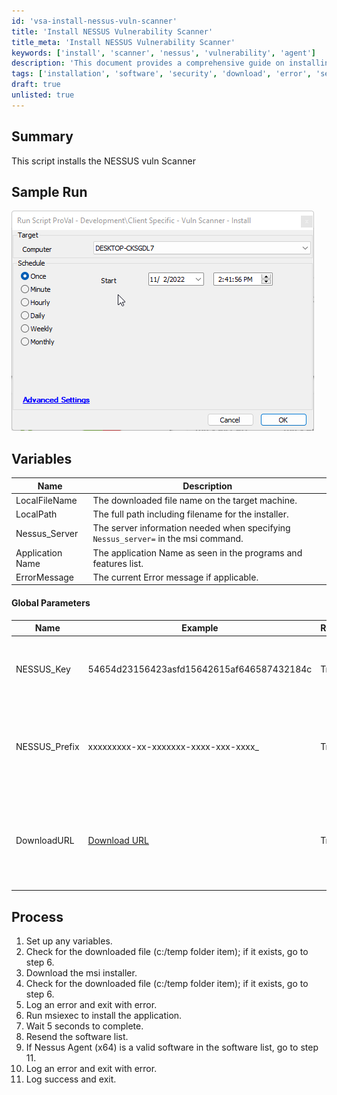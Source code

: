 ```yaml
---
id: 'vsa-install-nessus-vuln-scanner'
title: 'Install NESSUS Vulnerability Scanner'
title_meta: 'Install NESSUS Vulnerability Scanner'
keywords: ['install', 'scanner', 'nessus', 'vulnerability', 'agent']
description: 'This document provides a comprehensive guide on installing the NESSUS vulnerability scanner, including sample runs, variable definitions, global parameters, and a detailed process for successful installation.'
tags: ['installation', 'software', 'security', 'download', 'error', 'setup']
draft: true
unlisted: true
---
```

## Summary

This script installs the NESSUS vuln Scanner

## Sample Run

![Sample Run](../../static/img/SWM---Software-Install---Client-Specific---Vuln-Scanner---Install/image_1.png)

## Variables

| Name              | Description                                                                                                   |
|-------------------|---------------------------------------------------------------------------------------------------------------|
| LocalFileName     | The downloaded file name on the target machine.                                                              |
| LocalPath         | The full path including filename for the installer.                                                          |
| Nessus_Server     | The server information needed when specifying `Nessus_server=` in the msi command.                          |
| Application Name  | The application Name as seen in the programs and features list.                                             |
| ErrorMessage      | The current Error message if applicable.                                                                     |

#### Global Parameters

| Name          | Example                                                                                                     | Required | Description                                                                      |
|---------------|-------------------------------------------------------------------------------------------------------------|----------|----------------------------------------------------------------------------------|
| NESSUS_Key    | 54654d23156423asfd15642615af646587432184c                                                                  | True     | The NESSUS key assigned to the required instance                                 |
| NESSUS_Prefix | xxxxxxxxx-xx-xxxxxxx-xxxx-xxx-xxxx_                                                                        | True     | The prefix to the computer name when entering `NESSUS_Name`, should end with _. |
| DownloadURL   | [Download URL](https://www.tenable.com/downloads/api/v1/public/pages/nessus-agents/downloads/17228/download?i_agree_to_tenable_license_agreement=true) | True     | The Download URL for the Nessus agent. Will need to change with future versions. |

## Process

1. Set up any variables.
2. Check for the downloaded file (c:/temp folder item); if it exists, go to step 6.
3. Download the msi installer.
4. Check for the downloaded file (c:/temp folder item); if it exists, go to step 6.
5. Log an error and exit with error.
6. Run msiexec to install the application.
7. Wait 5 seconds to complete.
8. Resend the software list.
9. If Nessus Agent (x64) is a valid software in the software list, go to step 11.
10. Log an error and exit with error.
11. Log success and exit.




